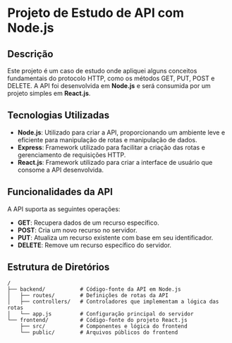 # Projeto de Estudo de API com Node.js

## Descrição

Este projeto é um caso de estudo onde apliquei alguns conceitos fundamentais do protocolo HTTP, como os métodos GET, PUT, POST e DELETE. A API foi desenvolvida em **Node.js** e será consumida por um projeto simples em **React.js**.

## Tecnologias Utilizadas

- **Node.js**: Utilizado para criar a API, proporcionando um ambiente leve e eficiente para manipulação de rotas e manipulação de dados.
- **Express**: Framework utilizado para facilitar a criação das rotas e gerenciamento de requisições HTTP.
- **React.js**: Framework utilizado para criar a interface de usuário que consome a API desenvolvida.

## Funcionalidades da API

A API suporta as seguintes operações:

- **GET**: Recupera dados de um recurso específico.
- **POST**: Cria um novo recurso no servidor.
- **PUT**: Atualiza um recurso existente com base em seu identificador.
- **DELETE**: Remove um recurso específico do servidor.


## Estrutura de Diretórios

```plaintext
/
├── backend/           # Código-fonte da API em Node.js
│   ├── routes/        # Definições de rotas da API
│   ├── controllers/   # Controladores que implementam a lógica das rotas
│   └── app.js         # Configuração principal do servidor
└── frontend/          # Código-fonte do projeto React.js
    ├── src/           # Componentes e lógica do frontend
    └── public/        # Arquivos públicos do frontend
